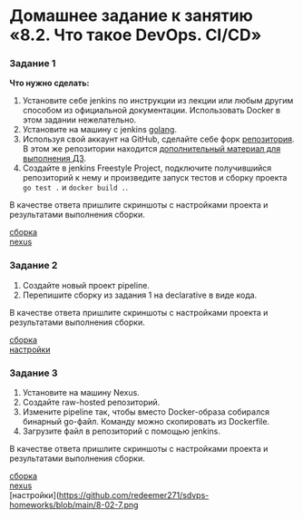 # Домашнее задание к занятию «8.2.  Что такое DevOps. СI/СD»

### Задание 1

**Что нужно сделать:**

1. Установите себе jenkins по инструкции из лекции или любым другим способом из официальной документации. Использовать Docker в этом задании нежелательно.
2. Установите на машину с jenkins [golang](https://golang.org/doc/install).
3. Используя свой аккаунт на GitHub, сделайте себе форк [репозитория](https://github.com/netology-code/sdvps-materials.git). В этом же репозитории находится [дополнительный материал для выполнения ДЗ](https://github.com/netology-code/sdvps-materials/blob/main/CICD/8.2-hw.md).
3. Создайте в jenkins Freestyle Project, подключите получившийся репозиторий к нему и произведите запуск тестов и сборку проекта ```go test .``` и  ```docker build .```.

В качестве ответа пришлите скриншоты с настройками проекта и результатами выполнения сборки.  

[сборка](https://github.com/redeemer271/sdvps-homeworks/blob/main/8-02-1.png)  
[nexus](https://github.com/redeemer271/sdvps-homeworks/blob/main/8-02-2.png)  

### Задание 2

1. Создайте новый проект pipeline.
2. Перепишите сборку из задания 1 на declarative в виде кода.

В качестве ответа пришлите скриншоты с настройками проекта и результатами выполнения сборки.

[сборка](https://github.com/redeemer271/sdvps-homeworks/blob/main/8-02-3.png)  
[настройки](https://github.com/redeemer271/sdvps-homeworks/blob/main/8-02-4.png) 

### Задание 3

1. Установите на машину Nexus.
1. Создайте raw-hosted репозиторий.
1. Измените pipeline так, чтобы вместо Docker-образа собирался бинарный go-файл. Команду можно скопировать из Dockerfile.
1. Загрузите файл в репозиторий с помощью jenkins.

В качестве ответа пришлите скриншоты с настройками проекта и результатами выполнения сборки.

[сборка](https://github.com/redeemer271/sdvps-homeworks/blob/main/8-02-5.png)  
[nexus](https://github.com/redeemer271/sdvps-homeworks/blob/main/8-02-6.png)  
[настройки](https://github.com/redeemer271/sdvps-homeworks/blob/main/8-02-7.png  

